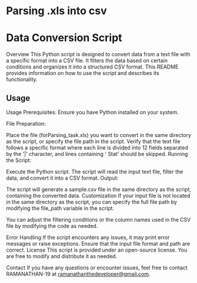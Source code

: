 # Parsing .xls into csv

# Data Conversion Script

Overview
This Python script is designed to convert data from a text file with a specific format into a CSV file. It filters the data based on certain conditions and organizes it into a structured CSV format. This README provides information on how to use the script and describes its functionality.

## Usage

Usage
Prerequisites: Ensure you have Python installed on your system.

File Preparation:

Place the file (forParsing_task.xls) you want to convert in the same directory as the script, or specify the file path in the script.
Verify that the text file follows a specific format where each line is divided into 12 fields separated by the '|' character, and lines containing ' Stat' should be skipped.
Running the Script:

Execute the Python script.
The script will read the input text file, filter the data, and convert it into a CSV format.
Output:

The script will generate a sample.csv file in the same directory as the script, containing the converted data.
Customization
If your input file is not located in the same directory as the script, you can specify the full file path by modifying the file_path variable in the script.

You can adjust the filtering conditions or the column names used in the CSV file by modifying the code as needed.

Error Handling
If the script encounters any issues, it may print error messages or raise exceptions. Ensure that the input file format and path are correct.
License
This script is provided under an open-source license. You are free to modify and distribute it as needed.

Contact
If you have any questions or encounter issues, feel free to contact RAMANATHAN-19 at ramanathanthedeveloper@gmail.com.
